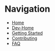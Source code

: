 # Navigation

- [Home][home]
- [Dev-Home][dev-home]
- [Getting Started][getting-started]
- [Contributing][contributing]
- [FAQ][faq]

[home]: Home
[dev-home]: Dev-Home
[getting-started]: Getting-Started
[contributing]: Contributing
[faq]: FAQ
